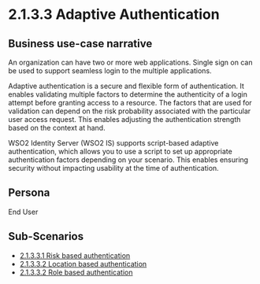 # 2.1.3.3 Adaptive Authentication

## Business use-case narrative
An organization can have two or more web applications. Single sign on can be used to support seamless login to the 
multiple applications.

Adaptive authentication is a secure and flexible form of authentication. It enables validating multiple factors to 
determine the authenticity of a login attempt before granting access to a resource. The factors that are used for 
validation can depend on the risk probability associated with the particular user access request. This enables 
adjusting the authentication strength based on the context at hand. 

WSO2 Identity Server (WSO2 IS) supports script-based adaptive authentication, which allows you to use a script to set
 up appropriate authentication factors depending on your scenario. This enables ensuring security without impacting 
 usability at the time of authentication.  
## Persona
End User

## Sub-Scenarios
- [2.1.3.3.1 Risk based authentication]()
- [2.1.3.3.2 Location based authentication]()
- [2.1.3.3.2 Role based authentication]()